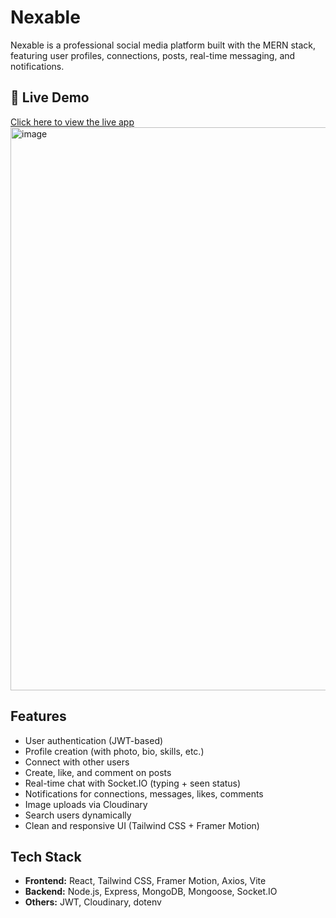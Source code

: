 # Nexable 

Nexable is a professional social media platform built with the MERN stack, featuring user profiles, connections, posts, real-time messaging, and notifications.

## 🔗 Live Demo
[Click here to view the live app](https://nexable-flame.vercel.app/) 
<img width="1919" height="901" alt="image" src="https://github.com/user-attachments/assets/245619a4-cd7e-4ba6-980e-a2188254ebcb" />




## Features

- User authentication (JWT-based)
- Profile creation (with photo, bio, skills, etc.)
- Connect with other users
- Create, like, and comment on posts
- Real-time chat with Socket.IO (typing + seen status)
- Notifications for connections, messages, likes, comments
- Image uploads via Cloudinary
- Search users dynamically
- Clean and responsive UI (Tailwind CSS + Framer Motion)

## Tech Stack

- **Frontend:** React, Tailwind CSS, Framer Motion, Axios, Vite
- **Backend:** Node.js, Express, MongoDB, Mongoose, Socket.IO
- **Others:** JWT, Cloudinary, dotenv
